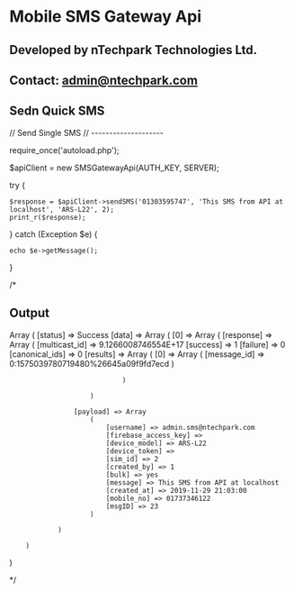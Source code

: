 # Mobile SMS Gateway Api

## Developed by nTechpark Technologies Ltd.
## Contact: admin@ntechpark.com


## Sedn Quick SMS

// Send Single SMS
// --------------------


require_once('autoload.php');

$apiClient = new SMSGatewayApi(AUTH_KEY, SERVER);

try {

    $response = $apiClient->sendSMS('01303595747', 'This SMS from API at localhost', 'ARS-L22', 2);
    print_r($response);

} catch (Exception $e) {
    
    echo $e->getMessage();
}



/*


Output
---------


Array
(
    [status] => Success
    [data] => Array
        (
            [0] => Array
                (
                    [response] => Array
                        (
                            [multicast_id] => 9.1266008746554E+17
                            [success] => 1
                            [failure] => 0
                            [canonical_ids] => 0
                            [results] => Array
                                (
                                    [0] => Array
                                        (
                                            [message_id] => 0:1575039780719480%26645a09f9fd7ecd
                                        )

                                )

                        )

                    [payload] => Array
                        (
                            [username] => admin.sms@ntechpark.com
                            [firebase_access_key] => 
                            [device_model] => ARS-L22
                            [device_token] => 
                            [sim_id] => 2
                            [created_by] => 1
                            [bulk] => yes
                            [message] => This SMS from API at localhost
                            [created_at] => 2019-11-29 21:03:00
                            [mobile_no] => 01737346122
                            [msgID] => 23
                        )

                )

        )

)

*/